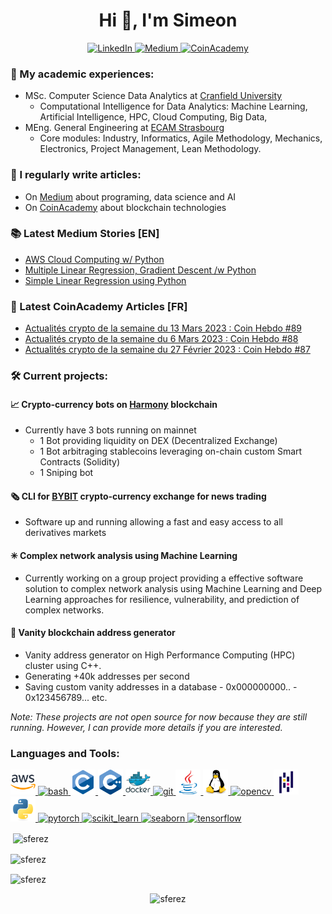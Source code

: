 <h1 align="center">Hi 👋, I'm Simeon</h1>
<p align="center">
  <a href="https://www.linkedin.com/in/simeon-ferez/?locale=en_US" target="_blank">
    <img src="https://img.shields.io/badge/linkedin-%230077B5.svg?&style=for-the-badge&logo=linkedin&logoColor=white&color=071A2C" alt="LinkedIn"/>
  </a>
  <a href="https://medium.com/@simeon.ferez" target="_blank">
    <img src="https://img.shields.io/badge/medium-%2312100E.svg?&style=for-the-badge&logo=medium&logoColor=white&color=071A2C" alt="Medium"/>
  </a>
    <a href="https://coinacademy.fr/author/sfrzs" target="_blank">
    <img src="https://img.shields.io/badge/CoinAcademy-%2312100E.svg?&style=for-the-badge&logoColor=white&color=071A2C" alt="CoinAcademy"/>
  </a>
</p>

### 📄 My academic experiences:
  - MSc. Computer Science Data Analytics at [Cranfield University](https://www.cranfield.ac.uk/courses/taught/computational-intelligence-for-data-analytics)
    - Computational Intelligence for Data Analytics: Machine Learning, Artificial Intelligence, HPC, Cloud Computing, Big Data, 
  - MEng. General Engineering at [ECAM Strasbourg](https://icam-strasbourg.eu/en/)
    - Core modules: Industry, Informatics, Agile Methodology, Mechanics, Electronics, Project Management, Lean Methodology.

### 📝 I regularly write articles:
  - On [Medium](https://medium.com/@simeon.ferez) about programing, data science and AI
  - On [CoinAcademy](https://coinacademy.fr/author/sfrzs/) about blockchain technologies

### 📚 Latest Medium Stories [EN]
<!-- MEDIUM-STORY-LIST:START -->
- [AWS Cloud Computing w/ Python](https://python.plainenglish.io/aws-cloud-computing-w-python-39fb485aec44?source=rss-5c4383862039------2)
- [Multiple Linear Regression, Gradient Descent /w Python](https://python.plainenglish.io/multiple-linear-regression-gradient-descent-python-a19d5c41aeae?source=rss-5c4383862039------2)
- [Simple Linear Regression using Python](https://python.plainenglish.io/simple-linear-regression-using-python-7189f0312d72?source=rss-5c4383862039------2)
<!-- MEDIUM-STORY-LIST:END -->

### 📰 Latest CoinAcademy Articles [FR]
<!-- COINACADEMY-STORY-LIST:START -->
- [Actualités crypto de la semaine du 13 Mars 2023 : Coin Hebdo #89](https://coinacademy.fr/actu/coin-hebdo/coin-hebdo-89/?utm_source=rss&utm_medium=rss&utm_campaign=coin-hebdo-89)
- [Actualités crypto de la semaine du 6 Mars 2023 : Coin Hebdo #88](https://coinacademy.fr/actu/coin-hebdo/coin-hebdo-88/?utm_source=rss&utm_medium=rss&utm_campaign=coin-hebdo-88)
- [Actualités crypto de la semaine du 27 Février 2023 : Coin Hebdo #87](https://coinacademy.fr/actu/coin-hebdo/coin-hebdo-87/?utm_source=rss&utm_medium=rss&utm_campaign=coin-hebdo-87)
<!-- COINACADEMY-STORY-LIST:END -->

### 🛠️ Current projects:

#### 📈 Crypto-currency bots on [Harmony](https://harmony.one/) blockchain
  - Currently have 3 bots running on mainnet
    - 1 Bot providing liquidity on DEX (Decentralized Exchange)
    - 1 Bot arbitraging stablecoins leveraging on-chain custom Smart Contracts (Solidity)
    - 1 Sniping bot

#### 🗞️ CLI for [BYBIT](https://www.bybit.com/) crypto-currency exchange for news trading
  - Software up and running allowing a fast and easy access to all derivatives markets

#### ✳︎ Complex network analysis using Machine Learning
  - Currently working on a group project providing a effective software solution to complex network analysis using Machine Learning and Deep Learning approaches for resilience, vulnerability, and prediction of complex networks.

#### 🔑 Vanity blockchain address generator
  - Vanity address generator on High Performance Computing (HPC) cluster using C++.
  - Generating +40k addresses per second
  - Saving custom vanity addresses in a database - 0x000000000.. - 0x123456789... etc.

_Note: These projects are not open source for now because they are still running. However, I can provide more details if you are interested._

<h3 align="left">Languages and Tools:</h3>
<p align="left"> <a href="https://aws.amazon.com" target="_blank" rel="noreferrer"> <img src="https://raw.githubusercontent.com/devicons/devicon/master/icons/amazonwebservices/amazonwebservices-original-wordmark.svg" alt="aws" width="40" height="40"/> </a> <a href="https://www.gnu.org/software/bash/" target="_blank" rel="noreferrer"> <img src="https://www.vectorlogo.zone/logos/gnu_bash/gnu_bash-icon.svg" alt="bash" width="40" height="40"/> </a> <a href="https://www.cprogramming.com/" target="_blank" rel="noreferrer"> <img src="https://raw.githubusercontent.com/devicons/devicon/master/icons/c/c-original.svg" alt="c" width="40" height="40"/> </a> <a href="https://www.w3schools.com/cpp/" target="_blank" rel="noreferrer"> <img src="https://raw.githubusercontent.com/devicons/devicon/master/icons/cplusplus/cplusplus-original.svg" alt="cplusplus" width="40" height="40"/> </a> <a href="https://www.docker.com/" target="_blank" rel="noreferrer"> <img src="https://raw.githubusercontent.com/devicons/devicon/master/icons/docker/docker-original-wordmark.svg" alt="docker" width="40" height="40"/> </a> <a href="https://git-scm.com/" target="_blank" rel="noreferrer"> <img src="https://www.vectorlogo.zone/logos/git-scm/git-scm-icon.svg" alt="git" width="40" height="40"/> </a> <a href="https://www.java.com" target="_blank" rel="noreferrer"> <img src="https://raw.githubusercontent.com/devicons/devicon/master/icons/java/java-original.svg" alt="java" width="40" height="40"/> </a> <a href="https://www.linux.org/" target="_blank" rel="noreferrer"> <img src="https://raw.githubusercontent.com/devicons/devicon/master/icons/linux/linux-original.svg" alt="linux" width="40" height="40"/> </a> <a href="https://opencv.org/" target="_blank" rel="noreferrer"> <img src="https://www.vectorlogo.zone/logos/opencv/opencv-icon.svg" alt="opencv" width="40" height="40"/> </a> <a href="https://pandas.pydata.org/" target="_blank" rel="noreferrer"> <img src="https://raw.githubusercontent.com/devicons/devicon/2ae2a900d2f041da66e950e4d48052658d850630/icons/pandas/pandas-original.svg" alt="pandas" width="40" height="40"/> </a> <a href="https://www.python.org" target="_blank" rel="noreferrer"> <img src="https://raw.githubusercontent.com/devicons/devicon/master/icons/python/python-original.svg" alt="python" width="40" height="40"/> </a> <a href="https://pytorch.org/" target="_blank" rel="noreferrer"> <img src="https://www.vectorlogo.zone/logos/pytorch/pytorch-icon.svg" alt="pytorch" width="40" height="40"/> </a> <a href="https://scikit-learn.org/" target="_blank" rel="noreferrer"> <img src="https://upload.wikimedia.org/wikipedia/commons/0/05/Scikit_learn_logo_small.svg" alt="scikit_learn" width="40" height="40"/> </a> <a href="https://seaborn.pydata.org/" target="_blank" rel="noreferrer"> <img src="https://seaborn.pydata.org/_images/logo-mark-lightbg.svg" alt="seaborn" width="40" height="40"/> </a> <a href="https://www.tensorflow.org" target="_blank" rel="noreferrer"> <img src="https://www.vectorlogo.zone/logos/tensorflow/tensorflow-icon.svg" alt="tensorflow" width="40" height="40"/> </a> </p>

<p>&nbsp;<img align="center" src="https://github-readme-stats.vercel.app/api?username=sferez&show_icons=true&locale=en&count_private=true" alt="sferez" /></p>

<p><img align="center" src="https://github-readme-streak-stats.herokuapp.com/?user=sferez&" alt="sferez" /></p>
<p><img align="center" src="https://github-readme-stats.vercel.app/api/top-langs?username=sferez&show_icons=true&locale=en&layout=compact&hide_progress=true" alt="sferez" /></p>

<p align="center"> <img src="https://komarev.com/ghpvc/?username=sferez&label=Profile%20views&color=0e75b6&style=flat" alt="sferez" /> </p>
